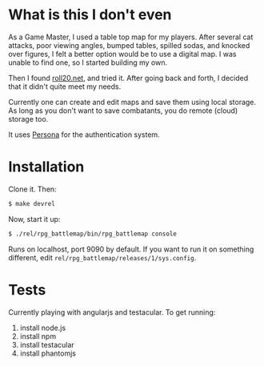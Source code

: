What is this I don't even
=====

As a Game Master, I used a table top map for my players.  After several cat
attacks, poor viewing angles, bumped tables, spilled sodas, and knocked
over figures, I felt a better option would be to use a digital map.  I was
unable to find one, so I started building my own.

Then I found [roll20.net](http://roll20.net), and tried it. After going back and forth, I decided
that it didn't quite meet my needs.

Currently one can create and edit maps and save them using local storage.
As long as you don't want to save combatants, you do remote (cloud) storage
too.

It uses [Persona](https://login.persona.org/) for the authentication system.

Installation
====

Clone it. Then:

```bash
$ make devrel
```

Now, start it up:

```bash
$ ./rel/rpg_battlemap/bin/rpg_battlemap console
```

Runs on localhost, port 9090 by default.  If you want to run it on something 
different, edit `rel/rpg_battlemap/releases/1/sys.config`.

Tests
=====

Currently playing with angularjs and testacular. To get running:

1. install node.js
2. install npm
3. install testacular
4. install phantomjs
